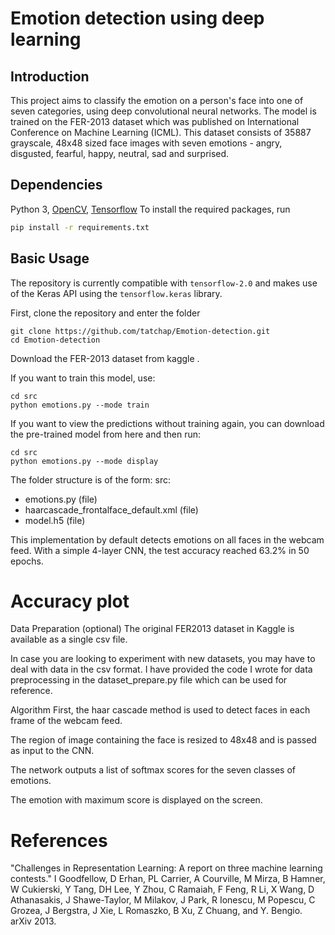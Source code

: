 # Emotion detection using deep learning
## Introduction
This project aims to classify the emotion on a person's face into one of seven categories, using deep convolutional neural networks. The model is trained on the FER-2013 dataset which was published on International Conference on Machine Learning (ICML). This dataset consists of 35887 grayscale, 48x48 sized face images with seven emotions - angry, disgusted, fearful, happy, neutral, sad and surprised.

## Dependencies
Python 3, [OpenCV](OpenCV), [Tensorflow](Tensorflow)
To install the required packages, run
```bash
pip install -r requirements.txt
```
## Basic Usage
The repository is currently compatible with `tensorflow-2.0` and makes use of the Keras API using the `tensorflow.keras` library.

First, clone the repository and enter the folder
```
git clone https://github.com/tatchap/Emotion-detection.git
cd Emotion-detection
```
Download the FER-2013 dataset from kaggle .

If you want to train this model, use:

```
cd src
python emotions.py --mode train
```
If you want to view the predictions without training again, you can download the pre-trained model from here and then run:
```
cd src
python emotions.py --mode display
```
The folder structure is of the form:
src:

- emotions.py (file)
- haarcascade_frontalface_default.xml (file)
- model.h5 (file)

This implementation by default detects emotions on all faces in the webcam feed. With a simple 4-layer CNN, the test accuracy reached 63.2% in 50 epochs.

# Accuracy plot

Data Preparation (optional)
The original FER2013 dataset in Kaggle is available as a single csv file.

In case you are looking to experiment with new datasets, you may have to deal with data in the csv format. I have provided the code I wrote for data preprocessing in the dataset_prepare.py file which can be used for reference.

Algorithm
First, the haar cascade method is used to detect faces in each frame of the webcam feed.

The region of image containing the face is resized to 48x48 and is passed as input to the CNN.

The network outputs a list of softmax scores for the seven classes of emotions.

The emotion with maximum score is displayed on the screen.

# References
"Challenges in Representation Learning: A report on three machine learning contests." I Goodfellow, D Erhan, PL Carrier, A Courville, M Mirza, B Hamner, W Cukierski, Y Tang, DH Lee, Y Zhou, C Ramaiah, F Feng, R Li,
X Wang, D Athanasakis, J Shawe-Taylor, M Milakov, J Park, R Ionescu, M Popescu, C Grozea, J Bergstra, J Xie, L Romaszko, B Xu, Z Chuang, and Y. Bengio. arXiv 2013.
